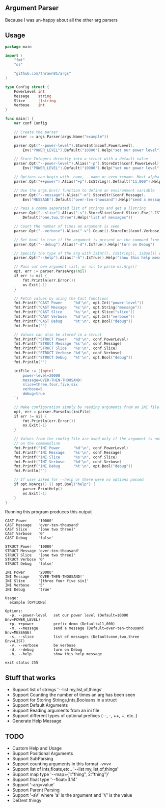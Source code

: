 ## Argument Parser
Because I was un-happy about all the other arg parsers

## Usage
```go
package main

import (
	"fmt"
	"os"

	"github.com/thrawn01/args"
)

type Config struct {
	PowerLevel int
	Message    string
	Slice      []string
	Verbose    int
}

func main() {
	var conf Config

	// Create the parser
	parser := args.Parser(args.Name("example"))

	parser.Opt("--power-level").StoreInt(&conf.PowerLevel).
		Env("POWER_LEVEL").Default("10000").Help("set our power level")

	// Store Integers directly into a struct with a default value
	parser.Opt("--power-level").Alias("-p").StoreInt(&conf.PowerLevel).
		Env("POWER_LEVEL").Default("10000").Help("set our power level")

	// Options can begin with -name, --name or even ++name. Most alpha non word character are supported
	parser.Opt("++power").Alias("+p").IsString().Default("11,000").Help("prefix demo")

	// Use the args.Env() function to define an environment variable
	parser.Opt("--message").Alias("-m").StoreStr(&conf.Message).
		Env("MESSAGE").Default("over-ten-thousand").Help("send a message")

	// Pass a comma separated list of strings and get a []string
	parser.Opt("--slice").Alias("-s").StoreSlice(&conf.Slice).Env("LIST").
		Default("one,two,three").Help("list of messages"))

	// Count the number of times an argument is seen
	parser.Opt("--verbose").Alias("-v").Count().StoreInt(&conf.Verbose).Help("be verbose")

	// Set bool to true if the argument is present on the command line
	parser.Opt("--debug").Alias("-d").IsTrue().Help("turn on Debug")

	// Specify the type of the arg with IsInt(), IsString(), IsBool() or IsTrue()
	parser.Opt("--help").Alias("-h").IsTrue().Help("show this help message")

	// Pass our own argument list, or nil to parse os.Args[]
	opt, err := parser.ParseArgs(nil)
	if err != nil {
		fmt.Println(err.Error())
		os.Exit(-1)
	}

	// Fetch values by using the Cast functions
	fmt.Printf("CAST Power     '%d'\n", opt.Int("power-level"))
	fmt.Printf("CAST Message   '%s'\n", opt.String("message"))
	fmt.Printf("CAST Slice     '%s'\n", opt.Slice("slice"))
	fmt.Printf("CAST Verbose   '%d'\n", opt.Int("verbose"))
	fmt.Printf("CAST Debug     '%t'\n", opt.Bool("debug"))
	fmt.Println("")

	// Values can also be stored in a struct
	fmt.Printf("STRUCT Power   '%d'\n", conf.PowerLevel)
	fmt.Printf("STRUCT Message '%s'\n", conf.Message)
	fmt.Printf("STRUCT Slice   '%s'\n", conf.Slice)
	fmt.Printf("STRUCT Verbose '%d'\n", conf.Verbose)
	fmt.Printf("STRUCT Debug   '%t'\n", opt.Bool("debug"))
	fmt.Println("")

	iniFile := []byte(`
		power-level=20000
		message=OVER-THEN-THOUSAND!
		slice=three,four,five,six
		verbose=5
		debug=true
    `)

	// Make configuration simply by reading arguments from an INI file
	opt, err = parser.ParseIni(iniFile)
	if err != nil {
		fmt.Println(err.Error())
		os.Exit(-1)
	}

	// Values from the config file are used only if the argument is not present
	// on the commandline
	fmt.Printf("INI Power      '%d'\n", conf.PowerLevel)
	fmt.Printf("INI Message    '%s'\n", conf.Message)
	fmt.Printf("INI Slice      '%s'\n", conf.Slice)
	fmt.Printf("INI Verbose    '%d'\n", conf.Verbose)
	fmt.Printf("INI Debug      '%t'\n", opt.Bool("debug"))
	fmt.Println("")

	// If user asked for --help or there were no options passed
	if opt.NoArgs() || opt.Bool("help") {
		parser.PrintHelp()
		os.Exit(-1)
	}
}
```

Running this program produces this output

```
CAST Power     '10000'
CAST Message   'over-ten-thousand'
CAST Slice     '[one two three]'
CAST Verbose   '0'
CAST Debug     'false'

STRUCT Power   '10000'
STRUCT Message 'over-ten-thousand'
STRUCT Slice   '[one two three]'
STRUCT Verbose '0'
STRUCT Debug   'false'

INI Power      '20000'
INI Message    'OVER-THEN-THOUSAND!'
INI Slice      '[three four five six]'
INI Verbose    '5'
INI Debug      'true'

Usage:
  example [OPTIONS]

Options:
  -p, --power-level   set our power level (Default=10000 Env=POWER_LEVEL)
  +p, ++power         prefix demo (Default=11,000)
  -m, --message       send a message (Default=over-ten-thousand Env=MESSAGE)
  -s, --slice         list of messages (Default=one,two,three Env=LIST)
  -v, --verbose       be verbose
  -d, --debug         turn on Debug
  -h, --help          show this help message

exit status 255
```

## Stuff that works
* Support list of strings '--list my,list,of,things'
* Support Counting the number of times an arg has been seen
* Support for Storing Strings,Ints,Booleans in a struct
* Support Default Arguments
* Support Reading arguments from an ini file
* Support different types of optional prefixes (--, -, ++, +, etc..)
* Generate Help Message

## TODO
* Custom Help and Usage
* Support Positional Arguments
* Support SubParsing
* Support counting arguments in this format -vvvv
* Support list of ints,floats,etc.. '--list my,list,of,things'
* Support map type '--map={1:"thing", 2:"thing"}'
* Support float type '--float=3.14'
* Support '-arg=value'
* Support Parent Parsing
* Support '-aV' where 'a' is the argument and 'V' is the value
* DeDent thingy


